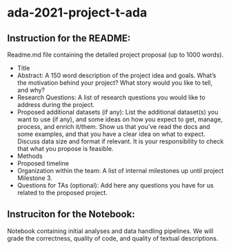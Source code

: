 # ada-2021-project-t-ada
## Instruction for the README:
Readme.md file containing the detailed project proposal (up to 1000 words).

- Title 
- Abstract: A 150 word description of the project idea and goals. What’s the motivation behind your project? What story would you like to tell, and why?
- Research Questions: A list of research questions you would like to address during the project.
- Proposed additional datasets (if any): List the additional dataset(s) you want to use (if any), and some ideas on how you expect to get, manage, process, and enrich it/them. Show us that you’ve read the docs and some examples, and that you have a clear idea on what to expect. Discuss data size and format if relevant. It is your responsibility to check that what you propose is feasible.
- Methods
- Proposed timeline
- Organization within the team: A list of internal milestones up until project Milestone 3.
- Questions for TAs (optional): Add here any questions you have for us related to the proposed project.

## Instruciton for the Notebook:
Notebook containing initial analyses and data handling pipelines. We will grade the correctness, quality of code, and quality of textual descriptions.

